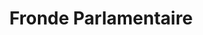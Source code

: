 ﻿---
title: "Fronde Parlamentaire"
permalink: periodes_769.html
layout: periode
dataInici: 1648
dataFi: 1649
sidebar: periodes
pares:
  - id: 768
    title: "Fronde"
    dataInici: "(1648)"
    dataFi: "(1659)"

fills:
jocsPrincipals:
jocsEscenaris:
jocsEpoca:
jocsEpocaEscenaris:
---

